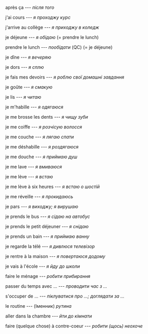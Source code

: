 après ça --- *після того*



j'ai cours --- *я проходжу курс*



j'arrive au collège --- *я приходжу в коледж*



je déjeune --- *я обідаю*
(= prendre le lunch)



prendre le lunch --- *пообідати* (QC)
(= je déjeune)



je dîne --- *я вечеряю*



je dors --- *я сплю*



je fais mes devoirs --- *я роблю свої домашні завдання*



je goûte --- *я смакую*



je lis --- *я читаю*



je m'habille --- *я одягаюся*



je me brosse les dents --- *я чищу зуби*



je me coiffe --- *я розчісую волосся*



je me couche --- *я лягаю спати*



je me déshabille --- *я роздягаюся*



je me douche --- *я приймаю душ*



je me lave --- *я вмиваюся*



je me lève --- *я встаю*



je me lève à six heures --- *я встаю о шостій*



je me réveille --- *я прокидаюсь*



je pars --- *я виходжу; я вирушаю*



je prends le bus --- *я сідаю на автобус*



je prends le petit déjeuner --- *я снідаю*



je prends un bain --- *я приймаю ванну*



je regarde la télé --- *я дивлюся телевізор*



je rentre à la maison --- *я повертаюся додому*



je vais à l'école --- *я йду до школи*



faire le ménage --- *робити прибирання*



passer du temps avec ... --- *проводити час з ...*



s'occuper de ... --- *піклуватися про ...; доглядати за ...*



le routine --- (Іменник)
*рутина*



aller dans la chambre --- *йти до кімнати*



faire (quelque chose) à contre-coeur --- *робити (щось) неохоче*
